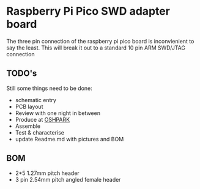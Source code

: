 # Raspberry Pi Pico SWD adapter board
The three pin connection of the raspberry pi pico board is inconvienient to say the least. This will break it out to a standard 10 pin ARM SWD/JTAG connection
## TODO's
Still some things need to be done:
* schematic entry 
* PCB layout
* Review with one night in between
* Produce at [OSHPARK](https://oshpark.com/)
* Assemble
* Test & characterise
* update Readme.md with pictures and BOM
## BOM
* 2*5 1.27mm pitch header
* 3 pin 2.54mm pitch angled female header

